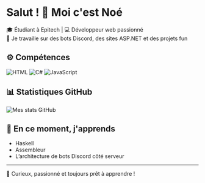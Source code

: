 # Salut ! 👋 Moi c'est Noé

🎓 Étudiant à Epitech | 💻 Développeur web passionné  
🚀 Je travaille sur des bots Discord, des sites ASP.NET et des projets fun

## ⚙️ Compétences
![HTML](https://img.shields.io/badge/-HTML5-E34F26?logo=html5&logoColor=fff)
![C#](https://img.shields.io/badge/-C%23-239120?logo=c-sharp&logoColor=fff)
![JavaScript](https://img.shields.io/badge/-JavaScript-F7DF1E?logo=javascript&logoColor=000)

## 📊 Statistiques GitHub

![Mes stats GitHub](https://github-readme-stats.vercel.app/api?username=NoeCarabin&show_icons=true&theme=radical)

## 🌱 En ce moment, j'apprends
- Haskell
- Assembleur
- L’architecture de bots Discord côté serveur

---

🧠 Curieux, passionné et toujours prêt à apprendre !

